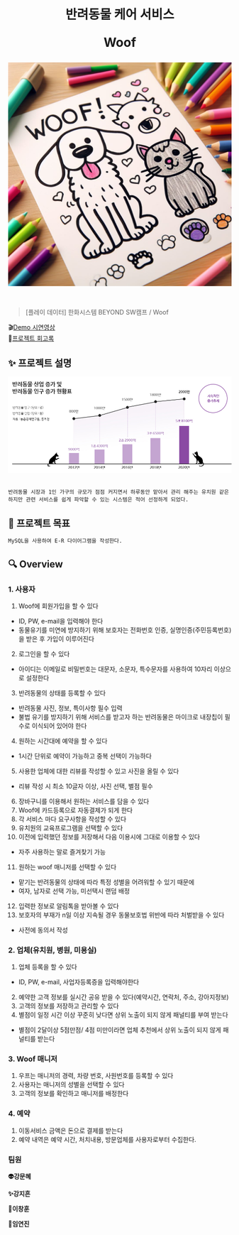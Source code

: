 <h1 align="center">
반려동물 케어 서비스  

Woof </h1>

![Alt text](main.jpg)

<div style="text-align: center;">
    <img src=""  style="zoom:76%" align="center"/>
</div>



> [플레이 데이터] 한화시스템 BEYOND SW캠프 / Woof


🎬[Demo 시연영상](https://www.youtube.com/watch?v=dhMrKTwNI8U&lc=UgzCJR3WxkvsckRyyO94AaABAg&ab_channel=%EB%94%B0%EB%9D%BC%ED%95%98%EB%A9%B4%EC%84%9C%EB%B0%B0%EC%9A%B0%EB%8A%94IT)   
📃[프로젝트 회고록](블로그주소)

## ✨ 프로젝트 설명
![Alt text](<프로젝트설명 사진.png>)

```sh

반려동물 시장과 1인 가구의 규모가 점점 커지면서 하루동안 맡아서 관리 해주는 유치원 같은 서비스가 많아지고 있다. <br>
하지만 관련 서비스를 쉽게 파악할 수 있는 시스템은 적어 선정하게 되었다.  
```

## 📌 프로젝트 목표

```sh
MySQL을 사용하여 E-R 다이어그램을 작성한다.
```


## 🔍 Overview

### 1. 사용자
1. Woof에 회원가입을 할 수 있다 <br>
* ID, PW, e-mail을 입력해야 한다
* 동물유기를 미연에 방지하기 위해 보호자는 전화번호 인증, 실명인증(주민등록번호)을 받은 후 가입이 이루어진다
2. 로그인을 할 수 있다
* 아이디는 이메일로 비밀번호는 대문자, 소문자, 특수문자를 사용하여 10자리 이상으로 설정한다
3. 반려동물의 상태를 등록할 수 있다
* 반려동물 사진, 정보, 특이사항 필수 입력
* 불법 유기를 방지하기 위해 서비스를 받고자 하는 반려동물은 마이크로 내장칩이 필수로 이식되어 있어야 한다
4. 원하는 시간대에 예약을 할 수 있다
* 1시간 단위로 예약이 가능하고 중복 선택이 가능하다
5. 사용한 업체에 대한 리뷰를 작성할 수 있고 사진을 올릴 수 있다
* 리뷰 작성 시 최소 10글자 이상, 사진 선택, 별점 필수
6.  장바구니를 이용해서 원하는 서비스를 담을 수 있다
7. Woof에 카드등록으로 자동결제가 되게 한다
8. 각 서비스 마다 요구사항을 작성할 수 있다
9. 유치원의 교육프로그램을 선택할 수 있다
10. 이전에 입력했던 정보를 저장해서 다음 이용시에 그대로 이용할 수 있다
* 자주 사용하는 말로 즐겨찾기 가능
11. 원하는 woof 매니저를 선택할 수 있다
* 맡기는 반려동물의 상태에 따라 특정 성별을 어려워할 수 있기 때문에
* 여자, 남자로 선택 가능, 미선택시 랜덤 배정
12. 입력한 정보로 알림톡을 받아볼 수 있다
13. 보호자의 부재가 n일 이상 지속될 경우 동물보호법 위반에 따라 처벌받을 수 있다
* 사전에 동의서 작성

### 2. 업체(유치원, 병원, 미용실) 

1. 업체 등록을 할 수 있다
* ID, PW, e-mail, 사업자등록증을 입력해야한다 
2. 예약한 고객 정보를 실시간 공유 받을 수 있다(예약시간, 연락처, 주소, 강아지정보)
3. 고객의 정보를 저장하고 관리할 수 있다 
4. 별점이 일정 시간 이상 꾸준히 낮다면 상위 노출이 되지 않게 패널티를 부여 받는다
* 별점이 2달이상 5점만점/ 4점 미만이라면 업체 추천에서 상위 노출이 되지 않게 패널티를 받는다

### 3. Woof 매니저
1. 우프는 매니저의 경력, 차량 번호, 사원번호를 등록할 수 있다
2. 사용자는 매니저의 성별을 선택할 수 있다
3. 고객의 정보를 확인하고 매니저를 배정한다
### 4. 예약
1. 이동서비스 금액은 돈으로 결제를 받는다
2. 예약 내역은 예약 시간, 처치내용, 방문업체를 사용자로부터 수집한다.



### 팀원

**👽️강문혜**

**✨강지흔**

**🚀이창훈**

**💚임연진**

